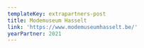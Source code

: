 ```yaml
---
templateKey: extrapartners-post
title: Modemuseum Hasselt
link: 'https://www.modemuseumhasselt.be/'
yearPartner: 2021
---
```

